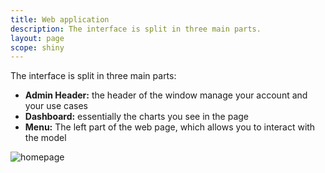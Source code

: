 ```yaml
---
title: Web application
description: The interface is split in three main parts.
layout: page
scope: shiny
---
```


The interface is split in three main parts:

* **Admin Header:** the header of the window manage your account and your use cases
* **Dashboard:**  essentially the charts you see in the page
* **Menu:** The left part of the web page, which allows you to interact with the model

![homepage]({{site.url}}/{{site.baseurl}}/core_app/journey/images/journey2.png)

